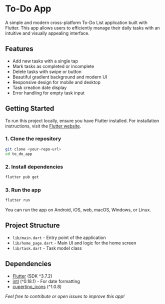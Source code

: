 # To-Do App

A simple and modern cross-platform To-Do List application built with Flutter. This app allows users to efficiently manage their daily tasks with an intuitive and visually appealing interface.

## Features

- Add new tasks with a single tap
- Mark tasks as completed or incomplete
- Delete tasks with swipe or button
- Beautiful gradient background and modern UI
- Responsive design for mobile and desktop
- Task creation date display
- Error handling for empty task input


## Getting Started

To run this project locally, ensure you have Flutter installed. For installation instructions, visit the [Flutter website](https://flutter.dev/docs/get-started/install).

### 1. Clone the repository
```bash
git clone <your-repo-url>
cd to_do_app
```

### 2. Install dependencies
```bash
flutter pub get
```

### 3. Run the app
```bash
flutter run
```

You can run the app on Android, iOS, web, macOS, Windows, or Linux.

## Project Structure

- `lib/main.dart` - Entry point of the application
- `lib/home_page.dart` - Main UI and logic for the home screen
- `lib/task.dart` - Task model class

## Dependencies

- [Flutter](https://flutter.dev/) (SDK ^3.7.2)
- [intl](https://pub.dev/packages/intl) (^0.18.1) - For date formatting
- [cupertino_icons](https://pub.dev/packages/cupertino_icons) (^1.0.8)


*Feel free to contribute or open issues to improve this app!*
